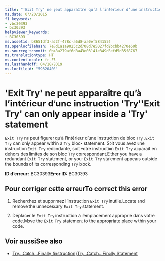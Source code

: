 ```yaml
---
title: "'Exit Try' ne peut apparaître qu’à l’intérieur d’une instruction 'Try'"
ms.date: 07/20/2015
f1_keywords:
- vbc30393
- bc30393
helpviewer_keywords:
- BC30393
ms.assetid: b8651df3-a32f-478c-a6d8-aa0ef584155f
ms.openlocfilehash: 7e7d1a1a9025c2d708d7e5027fd9bcbb4270e60b
ms.sourcegitcommit: 0be8a279af6d8a43e03141e349d3efd5d35f8767
ms.translationtype: HT
ms.contentlocale: fr-FR
ms.lasthandoff: 04/18/2019
ms.locfileid: "59320403"
---
```

# <a name="exit-try-can-only-appear-inside-a-try-statement"></a><span data-ttu-id="d5427-102">'Exit Try' ne peut apparaître qu’à l’intérieur d’une instruction 'Try'</span><span class="sxs-lookup"><span data-stu-id="d5427-102">'Exit Try' can only appear inside a 'Try' statement</span></span>
<span data-ttu-id="d5427-103">`Exit Try` ne peut figurer qu’à l’intérieur d’une instruction de bloc `Try` .</span><span class="sxs-lookup"><span data-stu-id="d5427-103">`Exit Try` can only appear within a `Try` block statement.</span></span> <span data-ttu-id="d5427-104">Soit vous avez une instruction `Exit Try` redondante, soit votre instruction `Exit Try` apparaît en dehors des limites de son bloc `Try` correspondant.</span><span class="sxs-lookup"><span data-stu-id="d5427-104">Either you have a redundant `Exit Try` statement, or your `Exit Try` statement appears outside the bounds of its corresponding `Try` block.</span></span>  
  
 <span data-ttu-id="d5427-105">**ID d’erreur :** BC30393</span><span class="sxs-lookup"><span data-stu-id="d5427-105">**Error ID:** BC30393</span></span>  
  
## <a name="to-correct-this-error"></a><span data-ttu-id="d5427-106">Pour corriger cette erreur</span><span class="sxs-lookup"><span data-stu-id="d5427-106">To correct this error</span></span>  
  
1. <span data-ttu-id="d5427-107">Recherchez et supprimez l’instruction `Exit Try` inutile.</span><span class="sxs-lookup"><span data-stu-id="d5427-107">Locate and remove the unnecessary `Exit Try` statement.</span></span>  
  
2. <span data-ttu-id="d5427-108">Déplacer le `Exit Try` instruction à l’emplacement approprié dans votre code.</span><span class="sxs-lookup"><span data-stu-id="d5427-108">Move the `Exit Try` statement to the appropriate place within your code.</span></span>  
  
## <a name="see-also"></a><span data-ttu-id="d5427-109">Voir aussi</span><span class="sxs-lookup"><span data-stu-id="d5427-109">See also</span></span>

- [<span data-ttu-id="d5427-110">Try...Catch...Finally (instruction)</span><span class="sxs-lookup"><span data-stu-id="d5427-110">Try...Catch...Finally Statement</span></span>](../../visual-basic/language-reference/statements/try-catch-finally-statement.md)
